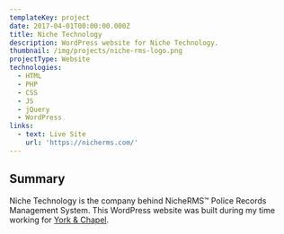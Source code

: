 ```yaml
---
templateKey: project
date: 2017-04-01T00:00:00.000Z
title: Niche Technology
description: WordPress website for Niche Technology.
thumbnail: /img/projects/niche-rms-logo.png
projectType: Website
technologies:
  - HTML
  - PHP
  - CSS
  - JS
  - jQuery
  - WordPress
links:
  - text: Live Site
    url: 'https://nicherms.com/'
---
```


## Summary
Niche Technology is the company behind NicheRMS™ Police Records Management System. This WordPress website was built during my time working for [York & Chapel](https://yorkandchapel.com/).
